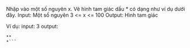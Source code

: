 Nhập vào một số nguyên x. Vẽ hình tam giác dấu * có dạng như ví dụ dưới đây.
Input: Một số nguyên 3 <= x <= 100
Output: Hình tam giác

Ví dụ:
input:
3
output:
```***
**
*```
